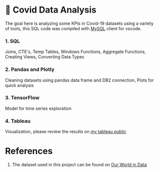 # :pill: Covid Data Analysis #
The goal here is analyzing some KPIs in Covid-19 datasets using a variety of tools, this SQL code was compiled with [MySQL](https://marketplace.visualstudio.com/items?itemName=cweijan.vscode-mysql-client2) client for vscode.

### 1. SQL ###
 Joins, CTE's, Temp Tables, Windows Functions, Aggregate Functions, Creating Views, Converting Data Types

### 2. Pandas and Plotly ###
Cleaning datasets using pandas data frame and DB2 connection, Plots for quick analysis

### 3. TensorFlow ###
Model for time series exploration

### 4. Tableau ###
Visualization, please review the results on [my tableau public]()

# References #

1. The dataset used in this project can be found on [Our World in Data](https://ourworldindata.org/covid-deaths)
